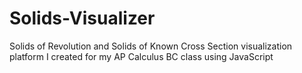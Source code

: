 # Solids-Visualizer

Solids of Revolution and Solids of Known Cross Section visualization platform I created for my AP Calculus BC class using JavaScript
